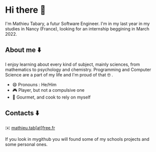 # Hi there 👋

I'm Mathieu Tabary, a futur Software Engineer.
I'm in my last year in my studies in Nancy (France), looking for an internship beggining in March 2022.

## About me :arrow_down:
I enjoy learning about every kind of subject, mainly sciences, from mathematics to psychology and chemistry.
Programming and Computer Science are a part of my life and I'm proud of that 🤓 .

 - 😄 Pronouns : He/Him
 - 🎮 Player, but not a compulsive one
 - 🍴 Gourmet, and cook to rely on myself

## Contacts ⬇️
:envelope: [mathieu.tab\[at\]free.fr](https://www.youtube.com/watch?v=dQw4w9WgXcQ)

If you look in mygithub you will found some of my schools projects and some personal ones.

